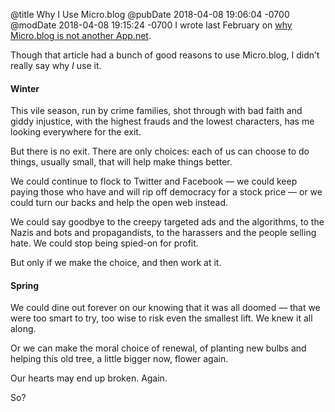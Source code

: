 @title Why I Use Micro.blog
@pubDate 2018-04-08 19:06:04 -0700
@modDate 2018-04-08 19:15:24 -0700
I wrote last February on [why Micro.blog is not another App.net](http://inessential.com/2018/02/01/why_micro_blog_is_not_another_app_net).

Though that article had a bunch of good reasons to use Micro.blog, I didn’t really say why *I* use it.

#### Winter

This vile season, run by crime families, shot through with bad faith and giddy injustice, with the highest frauds and the lowest characters, has me looking everywhere for the exit.

But there is no exit. There are only choices: each of us can choose to do things, usually small, that will help make things better.

We could continue to flock to Twitter and Facebook — we could keep paying those who have and will rip off democracy for a stock price — or we could turn our backs and help the open web instead.

We could say goodbye to the creepy targeted ads and the algorithms, to the Nazis and bots and propagandists, to the harassers and the people selling hate. We could stop being spied-on for profit.

But only if we make the choice, and then work at it.

#### Spring

We could dine out forever on our knowing that it was all doomed — that we were too smart to try, too wise to risk even the smallest lift. We knew it all along.

Or we can make the moral choice of renewal, of planting new bulbs and helping this old tree, a little bigger now, flower again.

Our hearts may end up broken. Again.

So?
